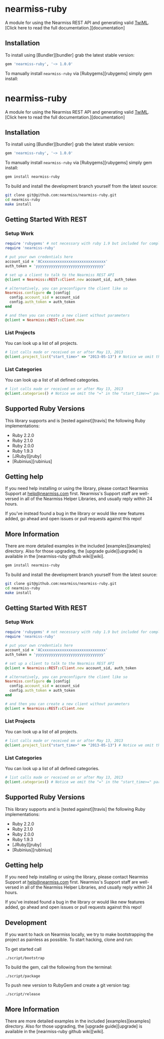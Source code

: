 
# nearmiss-ruby

A module for using the Nearmiss REST API and generating valid [TwiML](http://www.nearmissapp.com/docs/api/). [Click here to read the full documentation.][documentation]

## Installation

To install using [Bundler][bundler] grab the latest stable version:

```ruby
gem 'nearmiss-ruby', '~> 1.0.0'
```

To manually install `nearmiss-ruby` via [Rubygems][rubygems] simply gem install:

# nearmiss-ruby

A module for using the Nearmiss REST API and generating valid [TwiML](http://www.nearmissapp.com/docs/api/). [Click here to read the full documentation.][documentation]

## Installation

To install using [Bundler][bundler] grab the latest stable version:

```ruby
gem 'nearmiss-ruby', '~> 1.0.0'
```

To manually install `nearmiss-ruby` via [Rubygems][rubygems] simply gem install:

```bash
gem install nearmiss-ruby
```

To build and install the development branch yourself from the latest source:

```bash
git clone git@github.com:nearmiss/nearmiss-ruby.git
cd nearmiss-ruby
make install
```

## Getting Started With REST

### Setup Work

``` ruby
require 'rubygems' # not necessary with ruby 1.9 but included for completeness
require 'nearmiss-ruby'

# put your own credentials here
account_sid = 'ACxxxxxxxxxxxxxxxxxxxxxxxxxxxxx'
auth_token = 'yyyyyyyyyyyyyyyyyyyyyyyyyyyyyyy'

# set up a client to talk to the Nearmiss REST API
@client = Nearmiss::REST::Client.new account_sid, auth_token

# alternatively, you can preconfigure the client like so
Nearmiss.configure do |config|
  config.account_sid = account_sid
  config.auth_token = auth_token
end

# and then you can create a new client without parameters
@client = Nearmiss::REST::Client.new
```



### List Projects
You can look up a list of all projects.

``` ruby
# list calls made or received on or after May 13, 2013
@client.project_list("start_time>" => "2013-05-13") # Notice we omit the "=" in the "start_time>=" parameter because it is automatically added
```

### List Categories
You can look up a list of all defined categories.

``` ruby
# list calls made or received on or after May 13, 2013
@client.categories() # Notice we omit the "=" in the "start_time>=" parameter because it is automatically added
```



## Supported Ruby Versions

This library supports and is [tested against][travis] the following Ruby
implementations:

- Ruby 2.2.0
- Ruby 2.1.0
- Ruby 2.0.0
- Ruby 1.9.3
- [JRuby][jruby]
- [Rubinius][rubinius]

## Getting help

If you need help installing or using the library, please contact Nearmiss Support at help@nearmiss.com first. Nearmiss's Support staff are well-versed in all of the Nearmiss Helper Libraries, and usually reply within 24 hours.

If you've instead found a bug in the library or would like new features added, go ahead and open issues or pull requests against this repo!

## More Information

There are more detailed examples in the included [examples][examples]
directory. Also for those upgrading, the [upgrade guide][upgrade] is available in the [nearmiss-ruby github wiki][wiki].

```bash
gem install nearmiss-ruby
```

To build and install the development branch yourself from the latest source:

```bash
git clone git@github.com:nearmiss/nearmiss-ruby.git
cd nearmiss-ruby
make install
```

## Getting Started With REST

### Setup Work

``` ruby
require 'rubygems' # not necessary with ruby 1.9 but included for completeness
require 'nearmiss-ruby'

# put your own credentials here
account_sid = 'ACxxxxxxxxxxxxxxxxxxxxxxxxxxxxx'
auth_token = 'yyyyyyyyyyyyyyyyyyyyyyyyyyyyyyy'

# set up a client to talk to the Nearmiss REST API
@client = Nearmiss::REST::Client.new account_sid, auth_token

# alternatively, you can preconfigure the client like so
Nearmiss.configure do |config|
  config.account_sid = account_sid
  config.auth_token = auth_token
end

# and then you can create a new client without parameters
@client = Nearmiss::REST::Client.new
```



### List Projects
You can look up a list of all projects.

``` ruby
# list calls made or received on or after May 13, 2013
@client.project_list("start_time>" => "2013-05-13") # Notice we omit the "=" in the "start_time>=" parameter because it is automatically added
```

### List Categories
You can look up a list of all defined categories.

``` ruby
# list calls made or received on or after May 13, 2013
@client.categories() # Notice we omit the "=" in the "start_time>=" parameter because it is automatically added
```



## Supported Ruby Versions

This library supports and is [tested against][travis] the following Ruby
implementations:

- Ruby 2.2.0
- Ruby 2.1.0
- Ruby 2.0.0
- Ruby 1.9.3
- [JRuby][jruby]
- [Rubinius][rubinius]

## Getting help

If you need help installing or using the library, please contact Nearmiss Support at help@nearmiss.com first. Nearmiss's Support staff are well-versed in all of the Nearmiss Helper Libraries, and usually reply within 24 hours.

If you've instead found a bug in the library or would like new features added, go ahead and open issues or pull requests against this repo!

## Development

If you want to hack on Nearmiss locally, we try to make bootstrapping the project as painless as possible. To start hacking, clone and run:

To get started call
``` unix
./script/bootstrap
```

To build the gem, call the following from the terminal:
``` unix
./script/package
```
To push new version to RubyGem and create a git version tag:
``` unix
./script/release
```



## More Information

There are more detailed examples in the included [examples][examples]
directory. Also for those upgrading, the [upgrade guide][upgrade] is available in the [nearmiss-ruby github wiki][wiki].
